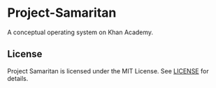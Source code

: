 # Project-Samaritan
A conceptual operating system on Khan Academy.

## License
Project Samaritan is licensed under the MIT License. See [LICENSE](LICENSE) for details.
